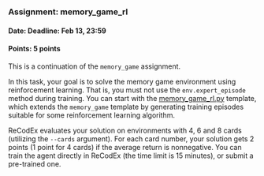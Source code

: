 ### Assignment: memory_game_rl
#### Date: Deadline: Feb 13, 23:59
#### Points: 5 points

This is a continuation of the `memory_game` assignment.

In this task, your goal is to solve the memory game environment
using reinforcement learning. That is, you must not use the
`env.expert_episode` method during training. You can start with the
[memory_game_rl.py](https://github.com/ufal/npfl122/tree/master/labs/12/memory_game_rl.py)
template, which extends the `memory_game` template by generating
training episodes suitable for some reinforcement learning algorithm.

ReCodEx evaluates your solution on environments with 4, 6 and 8 cards (utilizing
the `--cards` argument). For each card number, your solution gets 2 points
(1 point for 4 cards) if the average return is nonnegative. You can train the agent
directly in ReCodEx (the time limit is 15 minutes), or submit a pre-trained one.
